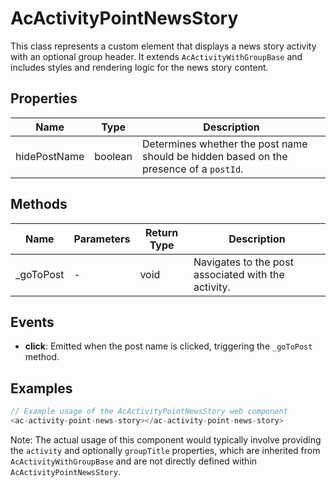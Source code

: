 # AcActivityPointNewsStory

This class represents a custom element that displays a news story activity with an optional group header. It extends `AcActivityWithGroupBase` and includes styles and rendering logic for the news story content.

## Properties

| Name          | Type   | Description               |
|---------------|--------|---------------------------|
| hidePostName  | boolean | Determines whether the post name should be hidden based on the presence of a `postId`. |

## Methods

| Name       | Parameters        | Return Type | Description                 |
|------------|-------------------|-------------|-----------------------------|
| _goToPost  | -                 | void        | Navigates to the post associated with the activity. |

## Events

- **click**: Emitted when the post name is clicked, triggering the `_goToPost` method.

## Examples

```typescript
// Example usage of the AcActivityPointNewsStory web component
<ac-activity-point-news-story></ac-activity-point-news-story>
```

Note: The actual usage of this component would typically involve providing the `activity` and optionally `groupTitle` properties, which are inherited from `AcActivityWithGroupBase` and are not directly defined within `AcActivityPointNewsStory`.